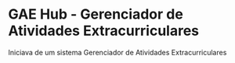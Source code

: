 # GAE Hub - Gerenciador de Atividades Extracurriculares
Iniciava de um sistema Gerenciador de Atividades Extracurriculares
